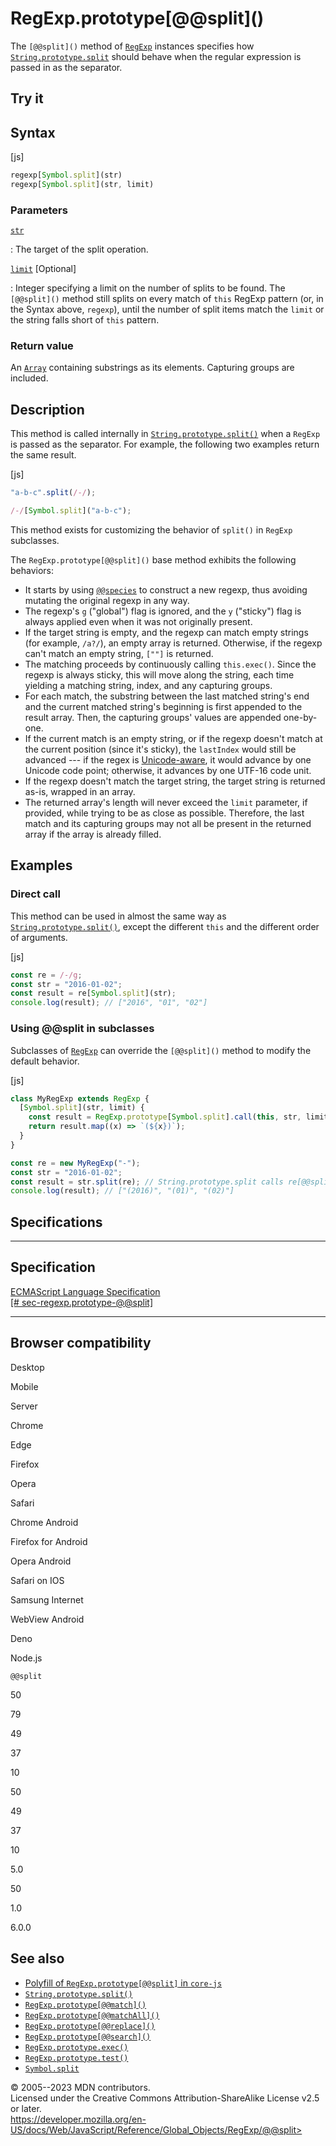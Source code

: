 RegExp.prototype\[@\@split\]()
==============================

 
The `[@@split]()` method of [`RegExp`](../regexp) instances specifies
how [`String.prototype.split`](../string/split) should behave when the
regular expression is passed in as the separator.


 
Try it 
------

 



 
Syntax
------

 
 
 
[js]


```js
regexp[Symbol.split](str)
regexp[Symbol.split](str, limit)
```




 
### Parameters

 

[`str`](#str)

:   The target of the split operation.

[`limit`](#limit) [Optional]

:   Integer specifying a limit on the number of splits to be found. The
    `[@@split]()` method still splits on every match of `this` RegExp
    pattern (or, in the Syntax above, `regexp`), until the number of
    split items match the `limit` or the string falls short of `this`
    pattern.



 
### Return value 

 
An [`Array`](../array) containing substrings as its elements. Capturing
groups are included.



 
Description
-----------

 
This method is called internally in
[`String.prototype.split()`](../string/split) when a `RegExp` is passed
as the separator. For example, the following two examples return the
same result.

 
 
[js]


```js
"a-b-c".split(/-/);

/-/[Symbol.split]("a-b-c");
```


This method exists for customizing the behavior of `split()` in `RegExp`
subclasses.

The `RegExp.prototype[@@split]()` base method exhibits the following
behaviors:

-   It starts by using [`@@species`](@@species) to construct a new
    regexp, thus avoiding mutating the original regexp in any way.
-   The regexp\'s `g` (\"global\") flag is ignored, and the `y`
    (\"sticky\") flag is always applied even when it was not originally
    present.
-   If the target string is empty, and the regexp can match empty
    strings (for example, `/a?/`), an empty array is returned.
    Otherwise, if the regexp can\'t match an empty string, `[""]` is
    returned.
-   The matching proceeds by continuously calling `this.exec()`. Since
    the regexp is always sticky, this will move along the string, each
    time yielding a matching string, index, and any capturing groups.
-   For each match, the substring between the last matched string\'s end
    and the current matched string\'s beginning is first appended to the
    result array. Then, the capturing groups\' values are appended
    one-by-one.
-   If the current match is an empty string, or if the regexp doesn\'t
    match at the current position (since it\'s sticky), the `lastIndex`
    would still be advanced --- if the regex is
    [Unicode-aware](unicode#unicode-aware_mode), it would advance by one
    Unicode code point; otherwise, it advances by one UTF-16 code unit.
-   If the regexp doesn\'t match the target string, the target string is
    returned as-is, wrapped in an array.
-   The returned array\'s length will never exceed the `limit`
    parameter, if provided, while trying to be as close as possible.
    Therefore, the last match and its capturing groups may not all be
    present in the returned array if the array is already filled.



 
Examples
--------


 
### Direct call 

 
This method can be used in almost the same way as
[`String.prototype.split()`](../string/split), except the different
`this` and the different order of arguments.

 
 
[js]


```js
const re = /-/g;
const str = "2016-01-02";
const result = re[Symbol.split](str);
console.log(result); // ["2016", "01", "02"]
```




 
### Using @\@split in subclasses 

 
Subclasses of [`RegExp`](../regexp) can override the `[@@split]()`
method to modify the default behavior.

 
 
[js]


```js
class MyRegExp extends RegExp {
  [Symbol.split](str, limit) {
    const result = RegExp.prototype[Symbol.split].call(this, str, limit);
    return result.map((x) => `(${x})`);
  }
}

const re = new MyRegExp("-");
const str = "2016-01-02";
const result = str.split(re); // String.prototype.split calls re[@@split].
console.log(result); // ["(2016)", "(01)", "(02)"]
```




Specifications
--------------

 
  ------------------------------------------------------------------------------------------------------------------------------
  Specification
  ------------------------------------------------------------------------------------------------------------------------------
  [ECMAScript Language Specification\
  [\#
  sec-regexp.prototype-@\@split]](https://tc39.es/ecma262/multipage/text-processing.html#sec-regexp.prototype-@@split)

  ------------------------------------------------------------------------------------------------------------------------------


Browser compatibility 
---------------------

 


Desktop

Mobile

Server

Chrome

Edge

Firefox

Opera

Safari

Chrome Android

Firefox for Android

Opera Android

Safari on IOS

Samsung Internet

WebView Android

Deno

Node.js

`@@split`

50

79

49

37

10

50

49

37

10

5.0

50

1.0

6.0.0

 
See also 
--------

 
-   [Polyfill of `RegExp.prototype[@@split]` in
    `core-js`](https://github.com/zloirock/core-js#ecmascript-string-and-regexp)
-   [`String.prototype.split()`](../string/split)
-   [`RegExp.prototype[@@match]()`](@@match)
-   [`RegExp.prototype[@@matchAll]()`](@@matchall)
-   [`RegExp.prototype[@@replace]()`](@@replace)
-   [`RegExp.prototype[@@search]()`](@@search)
-   [`RegExp.prototype.exec()`](exec)
-   [`RegExp.prototype.test()`](test)
-   [`Symbol.split`](../symbol/split)



 
© 2005--2023 MDN contributors.\
Licensed under the Creative Commons Attribution-ShareAlike License v2.5
or later.\
https://developer.mozilla.org/en-US/docs/Web/JavaScript/Reference/Global_Objects/RegExp/@@split>

